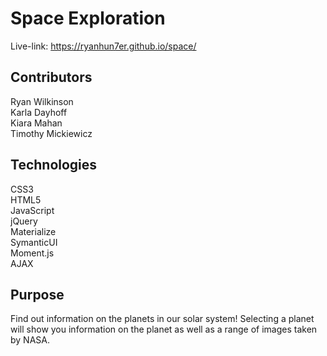 # Space Exploration
Live-link: https://ryanhun7er.github.io/space/ </br>
## Contributors
Ryan Wilkinson </br>
Karla Dayhoff </br>
Kiara Mahan </br>
Timothy Mickiewicz </br>
## Technologies
CSS3 </br>
HTML5 </br>
JavaScript </br>
jQuery </br>
Materialize </br>
SymanticUI </br>
Moment.js </br>
AJAX </br>
## Purpose
Find out information on the planets in our solar system! Selecting a planet will show you information on the planet as well as a range of images taken by NASA. 